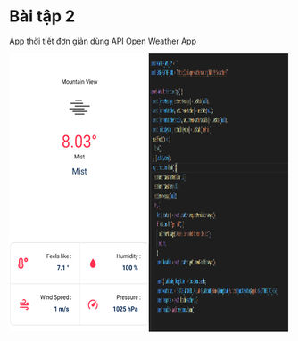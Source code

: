 # Bài tập 2 
App thời tiết đơn giản dùng API Open Weather App

<html>
<a href="url"><img src="./Untitled1.png" align="left" height="500" width="250" ></a>
<a href="url"><img src="./Untitled2.png" align="left" height="500" width="250" ></a>  
</html>

